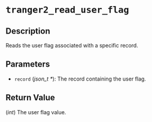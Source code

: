 # `tranger2_read_user_flag`

## Description
Reads the user flag associated with a specific record.

## Parameters
- `record` (*json_t \**): The record containing the user flag.

## Return Value
(*int*) The user flag value.
